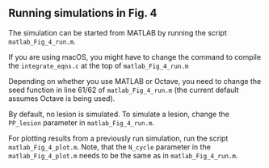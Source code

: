 ## Running simulations in Fig. 4
The simulation can be started from MATLAB by running the script
`matlab_Fig_4_run.m`.

If you are using macOS, you might have to change the command to compile the
`integrate_eqns.c` at the top of `matlab_Fig_4_run.m`

Depending on whether you use MATLAB or Octave, you need to change the seed
function in line 61/62 of `matlab_Fig_4_run.m` (the current default assumes
Octave is being used).

By default, no lesion is simulated. To simulate a lesion, change the
`PP_lesion` parameter in `matlab_Fig_4_run.m`.

For plotting results from a previously run simulation, run the script
`matlab_Fig_4_plot.m`. Note, that the `N_cycle` parameter in the
`matlab_Fig_4_plot.m` needs to be the same as in `matlab_Fig_4_run.m`.
